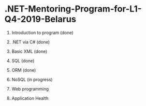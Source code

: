 # .NET-Mentoring-Program-for-L1-Q4-2019-Belarus

1. Introduction to program (done)

2. .NET via C# (done)

3. Basic XML (done)

4. SQL (done)

5. ORM (done)

6. NoSQL (in progress)

7. Web programming

8. Application Health